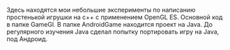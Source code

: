 Здесь находятся мои небольшие эксперименты по написанию простенькой игрушки на с++ c применением OpenGL ES. Основной код в папке GameGl.
В папке AndroidGame находится проект на Java. До регулярного изучения Java сделал попытку портировать игру на Java, под Андроид.
 
